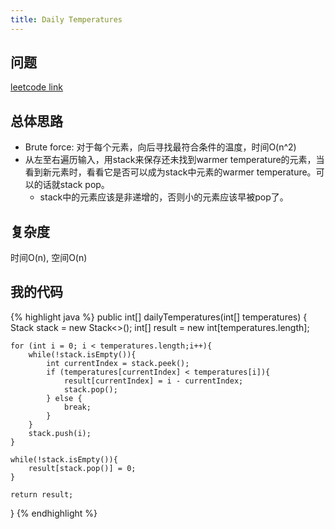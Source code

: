 ```yaml
---
title: Daily Temperatures
---
```


## 问题
[leetcode link](https://leetcode.com/problems/daily-temperatures/description/)

## 总体思路
- Brute force: 对于每个元素，向后寻找最符合条件的温度，时间O(n^2)
- 从左至右遍历输入，用stack来保存还未找到warmer temperature的元素，当看到新元素时，看看它是否可以成为stack中元素的warmer temperature。可以的话就stack pop。
  - stack中的元素应该是非递增的，否则小的元素应该早被pop了。

## 复杂度
时间O(n), 空间O(n)

## 我的代码

{% highlight java %}
public int[] dailyTemperatures(int[] temperatures) {
    Stack<Integer> stack = new Stack<>();
    int[] result = new int[temperatures.length];

    for (int i = 0; i < temperatures.length;i++){
        while(!stack.isEmpty()){
            int currentIndex = stack.peek();
            if (temperatures[currentIndex] < temperatures[i]){
                result[currentIndex] = i - currentIndex;
                stack.pop();
            } else {
                break;
            }
        }
        stack.push(i);
    }

    while(!stack.isEmpty()){
        result[stack.pop()] = 0;
    }

    return result;
}
{% endhighlight %}
